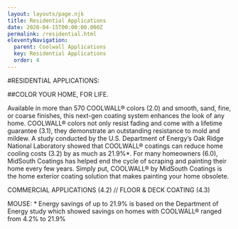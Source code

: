 ```yaml
---
layout: layouts/page.njk
title: Residential Applications
date: 2020-04-15T00:00:00.000Z
permalink: /residential.html
eleventyNavigation:
  parent: Coolwall Applications
  key: Residential Applications
  order: 4
---
```


#RESIDENTIAL APPLICATIONS:

##COLOR YOUR HOME, FOR LIFE.

Available in more than 570 COOLWALL® colors (2.0) and smooth, sand, fine, or coarse finishes, this next-gen coating system enhances the look of any home. COOLWALL® colors not only resist fading and come with a lifetime guarantee (3.1), they demonstrate an outstanding resistance to mold and mildew. A study conducted by the U.S. Department of Energy’s Oak Ridge National Laboratory showed that COOLWALL® coatings can reduce home cooling costs (3.2) by as much as 21.9%*. For many homeowners (6.0), MidSouth Coatings has helped end the cycle of scraping and painting their home every few years.  Simply put, COOLWALL® by MidSouth Coatings is the home exterior coating solution that makes painting your home obsolete.

COMMERCIAL APPLICATIONS (4.2) // FLOOR & DECK COATING (4.3)

MOUSE:	* Energy savings of up to 21.9% is based on the Department of Energy study which showed savings on homes with COOLWALL® ranged from 4.2% to 21.9%